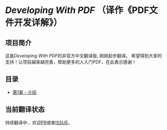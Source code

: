 # *Developing With PDF* （译作《PDF文件开发详解》）

## 项目简介
这是*Developing With PDF*的非官方中文翻译版, 刚刚起步翻译。
希望得到大家的支持！让项目越来越完善，帮助更多的人入门PDF，在此表示感谢！

## 目录
* [第1章 - 介绍](./chapter1.md)

## 当前翻译状态
持续翻译中... 欢迎[PR](https://github.com/hfaltgg2021/Developing-With-PDF-Chinese/pulls)或者[ISSUE](https://github.com/hfaltgg2021/Developing-With-PDF-Chinese/issues)。